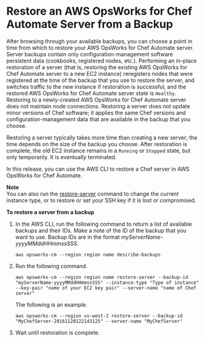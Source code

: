 # Restore an AWS OpsWorks for Chef Automate Server from a Backup<a name="opscm-chef-restore"></a>

After browsing through your available backups, you can choose a point in time from which to restore your AWS OpsWorks for Chef Automate server\. Server backups contain only configuration\-management software persistent data \(cookbooks, registered nodes, etc\.\)\. Performing an in\-place restoration of a server \(that is, restoring the existing AWS OpsWorks for Chef Automate server to a new EC2 instance\) reregisters nodes that were registered at the time of the backup that you use to restore the server, and switches traffic to the new instance if restoration is successful, and the restored AWS OpsWorks for Chef Automate server state is `Healthy`\. Restoring to a newly\-created AWS OpsWorks for Chef Automate server does not maintain node connections\. Restoring a server does not update minor versions of Chef software; it applies the same Chef versions and configuration\-management data that are available in the backup that you choose\.

Restoring a server typically takes more time than creating a new server; the time depends on the size of the backup you choose\. After restoration is complete, the old EC2 instance remains in a `Running` or `Stopped` state, but only temporarily\. It is eventually terminated\.

In this release, you can use the AWS CLI to restore a Chef server in AWS OpsWorks for Chef Automate\.

**Note**  
You can also run the [restore\-server](http://docs.aws.amazon.com/opsworks-cm/latest/APIReference/API_RestoreServer.html) command to change the current instance type, or to restore or set your SSH key if it is lost or compromised\.

**To restore a server from a backup**

1. In the AWS CLI, run the following command to return a list of available backups and their IDs\. Make a note of the ID of the backup that you want to use\. Backup IDs are in the format *myServerName\-yyyyMMddHHmmssSSS*\.

   ```
   aws opsworks-cm --region region name describe-backups
   ```

1. Run the following command\.

   ```
   aws opsworks-cm --region region name restore-server --backup-id "myServerName-yyyyMMddHHmmssSSS" --instance-type "Type of instance" --key-pair "name of your EC2 key pair" --server-name "name of Chef server"
   ```

   The following is an example\.

   ```
   aws opsworks-cm --region us-west-2 restore-server --backup-id "MyChefServer-20161120122143125" --server-name "MyChefServer"
   ```

1. Wait until restoration is complete\.